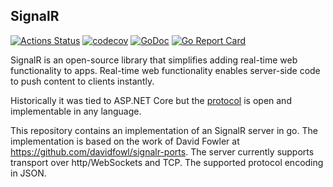 ## SignalR

[![Actions Status](https://github.com/philippseith/signalr/workflows/Build%20and%20Test/badge.svg)](https://github.com/philippseith/signalr/actions)
[![codecov](https://codecov.io/gh/philippseith/signalr/branch/master/graph/badge.svg)](https://codecov.io/gh/philippseith/signalr)
[![GoDoc](https://godoc.org/github.com/philippseith/signalr?status.svg)](https://godoc.org/github.com/philippseith/signalr)
[![Go Report Card](https://goreportcard.com/badge/github.com/philippseith/signalr)](https://goreportcard.com/report/github.com/philippseith/signalr)

SignalR is an open-source library that simplifies adding real-time web functionality to apps. 
Real-time web functionality enables server-side code to push content to clients instantly.

Historically it was tied to ASP.NET Core but the 
[protocol](https://github.com/aspnet/AspNetCore/tree/master/src/SignalR/docs/specs) is open and implementable in any language.

This repository contains an implementation of an SignalR server in go. The implementation is based on the work of 
David Fowler at https://github.com/davidfowl/signalr-ports.
The server currently supports transport over http/WebSockets and TCP. The supported protocol encoding in JSON.
